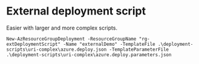 # External deployment script

Easier with larger and more complex scripts.

`New-AzResourceGroupDeployment -ResourceGroupName "rg-extDeploymentScript" -Name "externalDemo" -TemplateFile .\deployment-scripts\uri-complex\azure.deploy.json -TemplateParameterFile .\deployment-scripts\uri-complex\azure.deploy.parameters.json`
